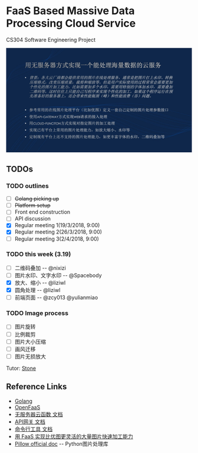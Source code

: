# FaaS Based Massive Data Processing Cloud Service 
CS304 Software Engineering Project

![projetc](./project.png)

## TODOs
### TODO outlines
- [ ] ~~Golang picking up~~
- [ ] ~~Platform setup~~
- [ ] Front end construction
- [ ] API discussion
- [x] Regular meeting 1(19/3/2018, 9:00)
- [x] Regular meeting 2(26/3/2018, 9:00)
- [ ] Regular meeting 3(2/4/2018, 9:00)

### TODO this week (3.19)

- [ ] 二维码叠加 -- @nixizi
- [ ] 图片水印、文字水印 -- @Spacebody
- [x] 放大、缩小 -- @liziwl
- [x] 圆角处理 -- @liziwl
- [ ] 前端页面 -- @zcy013 @yulianmiao

### TODO Image process
- [ ] 图片旋转
- [ ] 比例裁剪
- [ ] 图片大小压缩
- [ ] 画风迁移
- [ ] 图片无损放大

Tutor: [Stone](https://cloud.tencent.com/developer/user/561187/activities) 
## Reference Links
* [Golang](https://golang.org)
* [OpenFaaS](https://www.openfaas.com)
* [无服务器云函数 文档](https://cloud.tencent.com/document/product/583)
* [API网关 文档](https://cloud.tencent.com/document/product/628)
* [命令行工具 文档](https://cloud.tencent.com/document/product/440)
* [用 FaaS 实现比优图更灵活的大量图片快速加工能力](https://cloud.tencent.com/developer/article/1011234)
* [Pillow official doc](https://pillow.readthedocs.io/en/latest/) -- Python图片处理库
